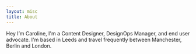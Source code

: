 ```yaml
---
layout: misc
title: About
---
```


Hey I’m Caroline, I'm a Content Designer, DesignOps Manager, and end user advocate. I'm based in Leeds and travel frequently between Manchester, Berlin and London.


